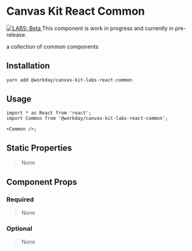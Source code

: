 # Canvas Kit React Common

<a href="https://github.com/Workday/canvas-kit/tree/master/modules/_labs/README.md">
  <img src="https://img.shields.io/badge/LABS-beta-orange" alt="LABS: Beta" />
</a>  This component is work in progress and currently in pre-release.

a collection of common components

## Installation

```sh
yarn add @workday/canvas-kit-labs-react-common
```

## Usage

```tsx
import * as React from 'react';
import Common from '@workday/canvas-kit-labs-react-common';

<Common />;
```

## Static Properties

> None

## Component Props

### Required

> None

### Optional

> None

